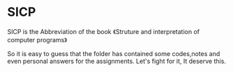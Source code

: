 # SICP

SICP is the Abbreviation of the book 《Struture and interpretation of computer programs》

So it is easy to guess that the folder has contained some codes,notes and even personal answers for the assignments.
Let's fight for it, It deserve this.